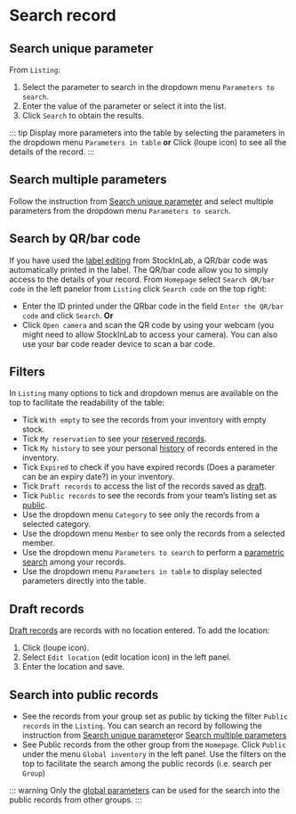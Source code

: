 # Search record

## Search unique parameter
 From `Listing`:
 1. Select the parameter to search in the dropdown menu `Parameters to search`.
 2. Enter the value of the parameter or select it into the list.
 3. Click `Search` to obtain the results.
 
 ::: tip
 Display more parameters into the table by selecting the parameters in the dropdown menu `Parameters in table` **or** Click (loupe icon) to see all the details of the record.
 :::
 
 ## Search multiple parameters
 Follow the instruction from [Search unique parameter](/laboratory-information-management-system/search-record.html#search-unique-parameter) and select multiple parameters from the dropdown menu `Parameters to search`.
 
 ## Search by QR/bar code
 If you have used the [label editing](/laboratory-information-management-system/label.html#create-label) from StockInLab, a QR/bar code was automatically printed in the label. The QR/bar code allow you to simply access to the details of your record.
 From `Homepage` select `Search QR/bar code` in the left panelor from `Listing` click `Search code` on the top right:
 * Enter the ID printed under the QRbar code in the field `Enter the QR/bar code` and click `Search`.
 **Or**
 * Click `Open camera`  and scan the QR code by using your webcam (you might need to allow StockInLab to access your camera). You can also use your bar code reader device to scan a bar code.
 
 ## Filters
 In `Listing`  many options to tick and dropdown menus are available on the top to facilitate the readability of the table:
 * Tick `With empty` to see the records from your inventory with empty stock.
 * Tick `My reservation` to see your [reserved records](/laboratory-information-management-system/reserve-record.html#reserve-record).
 * Tick `My history` to see your personal [history](/laboratory-information-management-system/history.html#history) of records entered in the inventory.
 * Tick `Expired` to check if you have expired records (Does a parameter can be an expiry date?) in your inventory.
 * Tick `Draft records` to access the list of the records saved as [draft](/laboratory-information-management-system/search-record.html#draft-records).
 * Tick `Public records` to see the records from your team’s listing set as [public](/laboratory-information-management-system/view-record.html#public-records).
 * Use the dropdown menu `Category` to see only the records from a selected category.
 * Use the dropdown menu `Member` to see only the records from a selected member.
 * Use the dropdown menu `Parameters to search` to perform a [parametric search](/laboratory-information-management-system/search-record.html#search-unique-parameter) among your records.
 * Use the dropdown menu `Parameters in table` to display selected parameters directly into the table.
 
 ## Draft records
 [Draft records](/laboratory-information-management-system/add-record.html#save-as-draft) are records with no location entered. To add the location:
 1. Click (loupe icon).
 2. Select `Edit location` (edit location icon) in the left panel.
 3. Enter the location and save.
 
 ## Search into public records
 - See the records from your group set as public by ticking the filter `Public records` in the `Listing`. You can search an record by following the instruction from [Search unique parameter](/laboratory-information-management-system/search-record.html#search-unique-parameter)or [Search multiple parameters](laboratory-information-management-system/search-record.html#search-multiple-parameters) 
 - See Public records from the other group from the `Homepage`. Click `Public`
 under the menu `Global inventory` in the left panel. Use the filters on the top to facilitate the search among the public records (i.e. search per `Group`)
 
 ::: warning
 Only the [global parameters](/laboratory-information-management-system/super-administration-parameters.html#global-parameters) can be used for the search into the public records from other groups.
 :::
